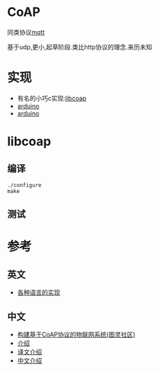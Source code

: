 # CoAP

同类协议[mqtt](/dev/mqtt)

基于udp,更小,起草阶段.类比http协议的理念.来历未知

# 实现

* 有名的小巧c实现:[libcoap](http://sourceforge.net/projects/libcoap/)
* [arduino](https://github.com/dgiannakop/Arduino-CoAP)
* [arduino](https://github.com/1248/microcoap)

# libcoap

## 编译

```
./configure
make
```

## 测试

# 参考

## 英文

* [各种语言的实现](https://en.wikipedia.org/wiki/Constrained_Application_Protocol)

## 中文

* [构建基于CoAP协议的物联网系统(图灵社区)](http://www.ituring.com.cn/tupubarticle/3795)
* [介绍](http://blog.csdn.net/tulun/article/details/8869241)
* [译文介绍](http://blog.csdn.net/xukai871105/article/details/17734163)
* [中文介绍](http://www.phodal.com/blog/use-constrained-application-protocol-in-internet-of-things/)